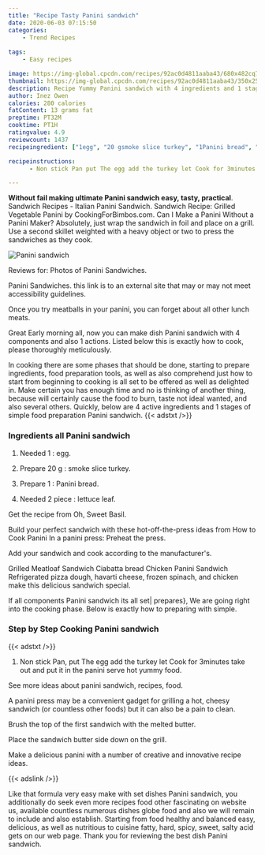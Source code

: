 ```yaml
---
title: "Recipe Tasty Panini sandwich"
date: 2020-06-03 07:15:50
categories:
    - Trend Recipes
    
tags:
    - Easy recipes

image: https://img-global.cpcdn.com/recipes/92ac0d4811aaba43/680x482cq70/panini-sandwich-recipe-main-photo.jpg
thumbnail: https://img-global.cpcdn.com/recipes/92ac0d4811aaba43/350x250cq70/panini-sandwich-recipe-main-photo.jpg
description: Recipe Yummy Panini sandwich with 4 ingredients and 1 stages of easy cooking.
author: Inez Owen
calories: 280 calories
fatContent: 13 grams fat
preptime: PT32M
cooktime: PT1H
ratingvalue: 4.9
reviewcount: 1437
recipeingredient: ["1egg", "20 gsmoke slice turkey", "1Panini bread", "2 piecelettuce leaf"]

recipeinstructions: 
      - Non stick Pan put The egg add the turkey let Cook for 3minutes take out and put it in the panini serve hot yummy food

---
```




**Without fail making ultimate Panini sandwich easy, tasty, practical**. Sandwich Recipes - Italian Panini Sandwich. Sandwich Recipe: Grilled Vegetable Panini by CookingForBimbos.com. Can I Make a Panini Without a Panini Maker? Absolutely, just wrap the sandwich in foil and place on a grill. Use a second skillet weighted with a heavy object or two to press the sandwiches as they cook.


![Panini sandwich](https://img-global.cpcdn.com/recipes/92ac0d4811aaba43/680x482cq70/panini-sandwich-recipe-main-photo.jpg "Panini sandwich")



Reviews for: Photos of Panini Sandwiches.

Panini Sandwiches. this link is to an external site that may or may not meet accessibility guidelines.

Once you try meatballs in your panini, you can forget about all other lunch meats.


Great Early morning all, now you can make dish Panini sandwich with 4 components and also 1 actions. Listed below this is exactly how to cook, please thoroughly meticulously.

In cooking there are some phases that should be done, starting to prepare ingredients, food preparation tools, as well as also comprehend just how to start from beginning to cooking is all set to be offered as well as delighted in. Make certain you has enough time and no is thinking of another thing, because will certainly cause the food to burn, taste not ideal wanted, and also several others. Quickly, below are 4 active ingredients and 1 stages of simple food preparation Panini sandwich.
{{< adstxt />}}

### Ingredients all Panini sandwich


1. Needed 1 : egg.

1. Prepare 20 g : smoke slice turkey.

1. Prepare 1 : Panini bread.

1. Needed 2 piece : lettuce leaf.


Get the recipe from Oh, Sweet Basil.

Build your perfect sandwich with these hot-off-the-press ideas from How to Cook Panini In a panini press: Preheat the press.

Add your sandwich and cook according to the manufacturer&#39;s.

Grilled Meatloaf Sandwich Ciabatta bread Chicken Panini Sandwich Refrigerated pizza dough, havarti cheese, frozen spinach, and chicken make this delicious sandwich special.


If all components Panini sandwich its all set| prepares}, We are going right into the cooking phase. Below is exactly how to preparing with simple.

### Step by Step Cooking Panini sandwich

{{< adstxt />}}


1. Non stick Pan, put The egg add the turkey let Cook for 3minutes take out and put it in the panini serve hot yummy food.




See more ideas about panini sandwich, recipes, food.

A panini press may be a convenient gadget for grilling a hot, cheesy sandwich (or countless other foods) but it can also be a pain to clean.

Brush the top of the first sandwich with the melted butter.

Place the sandwich butter side down on the grill.

Make a delicious panini with a number of creative and innovative recipe ideas.


{{< adslink />}}

Like that formula very easy make with set dishes Panini sandwich, you additionally do seek even more recipes food other fascinating on website us, available countless numerous dishes globe food and also we will remain to include and also establish. Starting from food healthy and balanced easy, delicious, as well as nutritious to cuisine fatty, hard, spicy, sweet, salty acid gets on our web page. Thank you for reviewing the best dish Panini sandwich.
